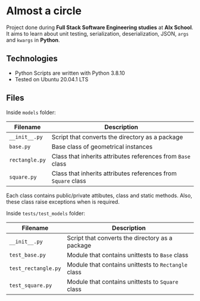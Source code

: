 # Almost a circle
Project done during **Full Stack Software Engineering studies** at **Alx School**. It aims to learn about unit testing, serialization, deserialization, JSON, `args` and `kwargs` in **Python**.

## Technologies
* Python Scripts are written with Python 3.8.10
* Tested on Ubuntu 20.04.1 LTS

## Files

Inside `models` folder:

| Filename | Description |
| -------- | ----------- |
| `__init__.py` | Script that converts the directory as a package |
| `base.py` | Base class of geometrical instances |
| `rectangle.py` | Class that inherits attributes references from `Base` class |
| `square.py` | Class that inherits attributes references from `Square` class |

Each class contains public/private attibutes, class and static methods. Also, these class raise exceptions when is required.

Inside `tests/test_models` folder:

| Filename | Description |
| -------- | ----------- |
| `__init__.py` | Script that converts the directory as a package |
| `test_base.py` | Module that contains unittests to `Base` class |
| `test_rectangle.py` | Module that contains unittests to `Rectangle` class |
| `test_square.py` | Module that contains unittests to `Square` class |
